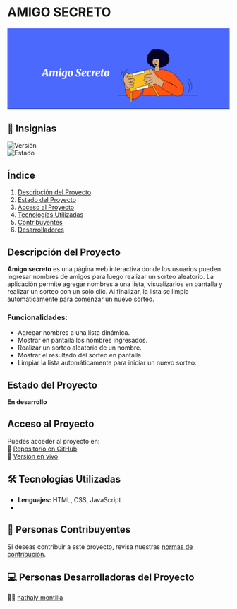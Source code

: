 # AMIGO SECRETO  

![Portada del Proyecto](assets/portada.png)  

## 🏅 Insignias  
![Versión](https://img.shields.io/badge/version-1.0-blue)  
![Estado](https://img.shields.io/badge/estado-en%20desarrollo-yellow)  

##  Índice  
1. [Descripción del Proyecto](#descripción-del-proyecto)  
2. [Estado del Proyecto](#estado-del-proyecto)   
3. [Acceso al Proyecto](#acceso-al-proyecto)  
4. [Tecnologías Utilizadas](#tecnologías-utilizadas)  
5. [Contribuyentes](#personas-contribuyentes)  
6. [Desarrolladores](#personas-desarrolladoras-del-proyecto)  


##  Descripción del Proyecto  
**Amigo secreto** es una página web interactiva donde los usuarios pueden ingresar nombres de amigos para luego realizar un sorteo aleatorio. La aplicación permite agregar nombres a una lista, visualizarlos en pantalla y realizar un sorteo con un solo clic. Al finalizar, la lista se limpia automáticamente para comenzar un nuevo sorteo.  

###  **Funcionalidades:**  
- Agregar nombres a una lista dinámica.  
- Mostrar en pantalla los nombres ingresados.  
- Realizar un sorteo aleatorio de un nombre.  
- Mostrar el resultado del sorteo en pantalla.  
- Limpiar la lista automáticamente para iniciar un nuevo sorteo.  

## Estado del Proyecto  
  **En desarrollo**  
##  Acceso al Proyecto  
Puedes acceder al proyecto en:  
🔗 [Repositorio en GitHub](https://github.com/nathaly93/challenge-amigo-secreto_esp-main)  
🔗 [Versión en vivo](https://tu-proyecto.com)  

## 🛠 Tecnologías Utilizadas  
-  **Lenguajes:** HTML, CSS, JavaScript
- 
## 🤝 Personas Contribuyentes  
Si deseas contribuir a este proyecto, revisa nuestras [normas de contribución](CONTRIBUTING.md).  

## 💻 Personas Desarrolladoras del Proyecto  
👩‍💻 [nathaly montilla](https://github.com/nathaly93)  



